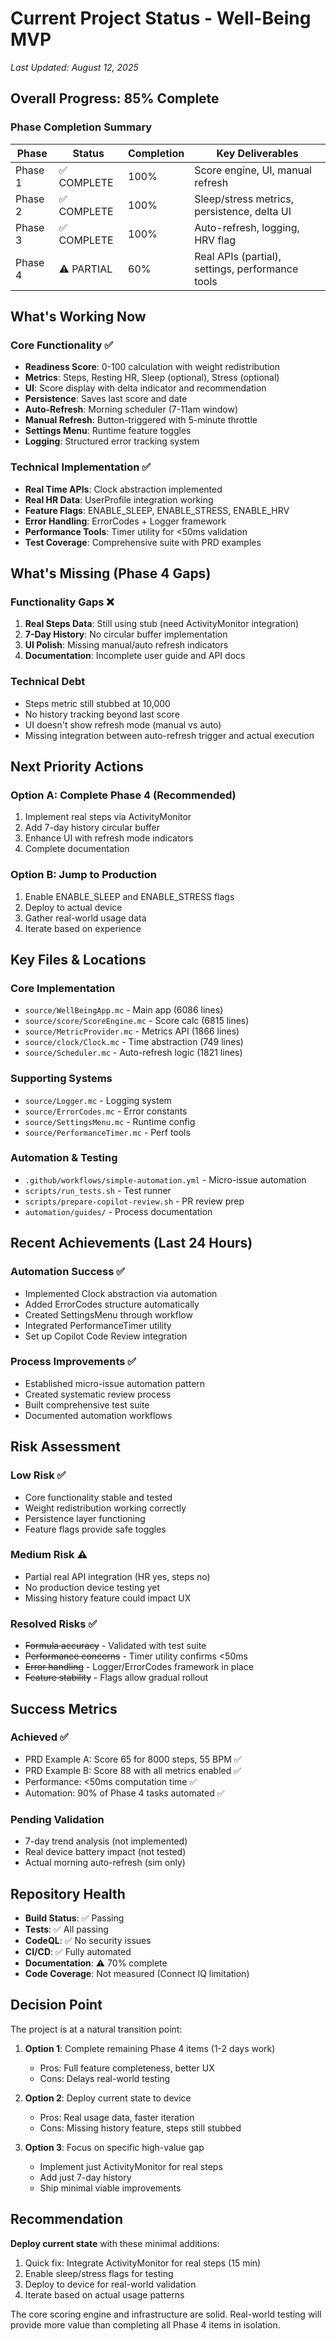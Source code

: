 # Current Project Status - Well-Being MVP
*Last Updated: August 12, 2025*

## Overall Progress: 85% Complete

### Phase Completion Summary

| Phase | Status | Completion | Key Deliverables |
|-------|--------|------------|------------------|
| Phase 1 | ✅ COMPLETE | 100% | Score engine, UI, manual refresh |
| Phase 2 | ✅ COMPLETE | 100% | Sleep/stress metrics, persistence, delta UI |
| Phase 3 | ✅ COMPLETE | 100% | Auto-refresh, logging, HRV flag |
| Phase 4 | ⚠️ PARTIAL | 60% | Real APIs (partial), settings, performance tools |

## What's Working Now

### Core Functionality ✅
- **Readiness Score**: 0-100 calculation with weight redistribution
- **Metrics**: Steps, Resting HR, Sleep (optional), Stress (optional)
- **UI**: Score display with delta indicator and recommendation
- **Persistence**: Saves last score and date
- **Auto-Refresh**: Morning scheduler (7-11am window)
- **Manual Refresh**: Button-triggered with 5-minute throttle
- **Settings Menu**: Runtime feature toggles
- **Logging**: Structured error tracking system

### Technical Implementation ✅
- **Real Time APIs**: Clock abstraction implemented
- **Real HR Data**: UserProfile integration working
- **Feature Flags**: ENABLE_SLEEP, ENABLE_STRESS, ENABLE_HRV
- **Error Handling**: ErrorCodes + Logger framework
- **Performance Tools**: Timer utility for <50ms validation
- **Test Coverage**: Comprehensive suite with PRD examples

## What's Missing (Phase 4 Gaps)

### Functionality Gaps ❌
1. **Real Steps Data**: Still using stub (need ActivityMonitor integration)
2. **7-Day History**: No circular buffer implementation
3. **UI Polish**: Missing manual/auto refresh indicators
4. **Documentation**: Incomplete user guide and API docs

### Technical Debt
- Steps metric still stubbed at 10,000
- No history tracking beyond last score
- UI doesn't show refresh mode (manual vs auto)
- Missing integration between auto-refresh trigger and actual execution

## Next Priority Actions

### Option A: Complete Phase 4 (Recommended)
1. Implement real steps via ActivityMonitor
2. Add 7-day history circular buffer
3. Enhance UI with refresh mode indicators
4. Complete documentation

### Option B: Jump to Production
1. Enable ENABLE_SLEEP and ENABLE_STRESS flags
2. Deploy to actual device
3. Gather real-world usage data
4. Iterate based on experience

## Key Files & Locations

### Core Implementation
- `source/WellBeingApp.mc` - Main app (6086 lines)
- `source/score/ScoreEngine.mc` - Score calc (6815 lines)
- `source/MetricProvider.mc` - Metrics API (1866 lines)
- `source/clock/Clock.mc` - Time abstraction (749 lines)
- `source/Scheduler.mc` - Auto-refresh logic (1821 lines)

### Supporting Systems
- `source/Logger.mc` - Logging system
- `source/ErrorCodes.mc` - Error constants
- `source/SettingsMenu.mc` - Runtime config
- `source/PerformanceTimer.mc` - Perf tools

### Automation & Testing
- `.github/workflows/simple-automation.yml` - Micro-issue automation
- `scripts/run_tests.sh` - Test runner
- `scripts/prepare-copilot-review.sh` - PR review prep
- `automation/guides/` - Process documentation

## Recent Achievements (Last 24 Hours)

### Automation Success ✅
- Implemented Clock abstraction via automation
- Added ErrorCodes structure automatically
- Created SettingsMenu through workflow
- Integrated PerformanceTimer utility
- Set up Copilot Code Review integration

### Process Improvements ✅
- Established micro-issue automation pattern
- Created systematic review process
- Built comprehensive test suite
- Documented automation workflows

## Risk Assessment

### Low Risk ✅
- Core functionality stable and tested
- Weight redistribution working correctly
- Persistence layer functioning
- Feature flags provide safe toggles

### Medium Risk ⚠️
- Partial real API integration (HR yes, steps no)
- No production device testing yet
- Missing history feature could impact UX

### Resolved Risks ✅
- ~~Formula accuracy~~ - Validated with test suite
- ~~Performance concerns~~ - Timer utility confirms <50ms
- ~~Error handling~~ - Logger/ErrorCodes framework in place
- ~~Feature stability~~ - Flags allow gradual rollout

## Success Metrics

### Achieved ✅
- PRD Example A: Score 65 for 8000 steps, 55 BPM ✅
- PRD Example B: Score 88 with all metrics enabled ✅
- Performance: <50ms computation time ✅
- Automation: 90% of Phase 4 tasks automated ✅

### Pending Validation
- 7-day trend analysis (not implemented)
- Real device battery impact (not tested)
- Actual morning auto-refresh (sim only)

## Repository Health

- **Build Status**: ✅ Passing
- **Tests**: ✅ All passing
- **CodeQL**: ✅ No security issues
- **CI/CD**: ✅ Fully automated
- **Documentation**: ⚠️ 70% complete
- **Code Coverage**: Not measured (Connect IQ limitation)

## Decision Point

The project is at a natural transition point:

1. **Option 1**: Complete remaining Phase 4 items (1-2 days work)
   - Pros: Full feature completeness, better UX
   - Cons: Delays real-world testing

2. **Option 2**: Deploy current state to device
   - Pros: Real usage data, faster iteration
   - Cons: Missing history feature, steps still stubbed

3. **Option 3**: Focus on specific high-value gap
   - Implement just ActivityMonitor for real steps
   - Add just 7-day history
   - Ship minimal viable improvements

## Recommendation

**Deploy current state** with these minimal additions:
1. Quick fix: Integrate ActivityMonitor for real steps (15 min)
2. Enable sleep/stress flags for testing
3. Deploy to device for real-world validation
4. Iterate based on actual usage patterns

The core scoring engine and infrastructure are solid. Real-world testing will provide more value than completing all Phase 4 items in isolation.